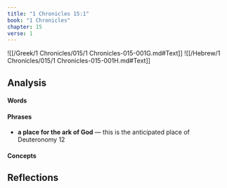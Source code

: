 ```yaml
---
title: "1 Chronicles 15:1"
book: "1 Chronicles"
chapter: 15
verse: 1
---
```

![[/Greek/1 Chronicles/015/1 Chronicles-015-001G.md#Text]]
![[/Hebrew/1 Chronicles/015/1 Chronicles-015-001H.md#Text]]

## Analysis

#### Words

#### Phrases
- **a place for the ark of God** — this is the anticipated place of Deuteronomy 12

#### Concepts

## Reflections
